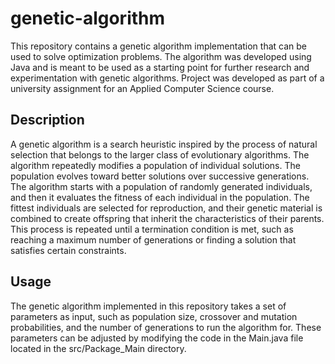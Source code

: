 # genetic-algorithm
This repository contains a genetic algorithm implementation that can be used to solve optimization problems. 
The algorithm was developed using Java and is meant to be used as a starting point for further research and experimentation with genetic algorithms.
Project was developed as part of a university assignment for an Applied Computer Science course.

## Description

A genetic algorithm is a search heuristic inspired by the process of natural selection that belongs to the larger class of evolutionary algorithms. 
The algorithm repeatedly modifies a population of individual solutions. The population evolves toward better solutions over successive generations. 
The algorithm starts with a population of randomly generated individuals, and then it evaluates the fitness of each individual in the population. 
The fittest individuals are selected for reproduction, and their genetic material is combined to create offspring that inherit the characteristics of their parents. 
This process is repeated until a termination condition is met, such as reaching a maximum number of generations or finding a solution that satisfies certain constraints.

## Usage

The genetic algorithm implemented in this repository takes a set of parameters as input, such as population size, crossover and mutation probabilities, and the number of generations to run the algorithm for. These parameters can be adjusted by modifying the code in the Main.java file located in the src/Package_Main directory.

